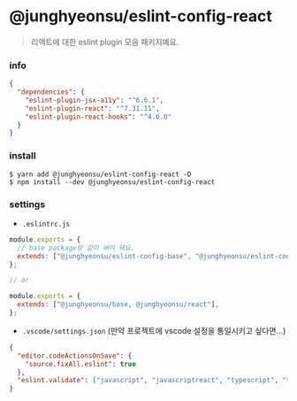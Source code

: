 # @junghyeonsu/eslint-config-react

> 리액트에 대한 eslint plugin 모음 패키지예요.

### info

```json
{
  "dependencies": {
    "eslint-plugin-jsx-a11y": "^6.6.1",
    "eslint-plugin-react": "^7.31.11",
    "eslint-plugin-react-hooks": "^4.6.0"
  }
}
```

### install

```console
$ yarn add @junghyeonsu/eslint-config-react -D
$ npm install --dev @junghyeonsu/eslint-config-react
```

### settings

- `.eslintrc.js`

```js
module.exports = {
  // base package랑 같이 써야 돼요.
  extends: ["@junghyeonsu/eslint-config-base", "@junghyeonsu/eslint-config-react"],
};

// or

module.exports = {
  extends: ["@junghyeonsu/base, @junghyeonsu/react"],
};
```

- `.vscode/settings.json` (만약 프로젝트에 vscode 설정을 통일시키고 싶다면...)

```json
{
  "editor.codeActionsOnSave": {
    "source.fixAll.eslint": true
  },
  "eslint.validate": ["javascript", "javascriptreact", "typescript", "typescriptreact", "json"]
}
```
